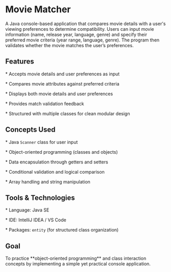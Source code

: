 # Movie Matcher



A Java console-based application that compares movie details with a user's viewing preferences to determine compatibility. Users can input movie information (name, release year, language, genre) and specify their preferred movie criteria (year range, language, genre). The program then validates whether the movie matches the user’s preferences.



## Features



\* Accepts movie details and user preferences as input

\* Compares movie attributes against preferred criteria

\* Displays both movie details and user preferences

\* Provides match validation feedback

\* Structured with multiple classes for clean modular design



## Concepts Used



\* Java `Scanner` class for user input

\* Object-oriented programming (classes and objects)

\* Data encapsulation through getters and setters

\* Conditional validation and logical comparison

\* Array handling and string manipulation



## Tools \& Technologies



\* Language: Java SE

\* IDE: IntelliJ IDEA / VS Code

\* Packages: `entity` (for structured class organization)



## Goal



To practice \*\*object-oriented programming\*\* and class interaction concepts by implementing a simple yet practical console application.






